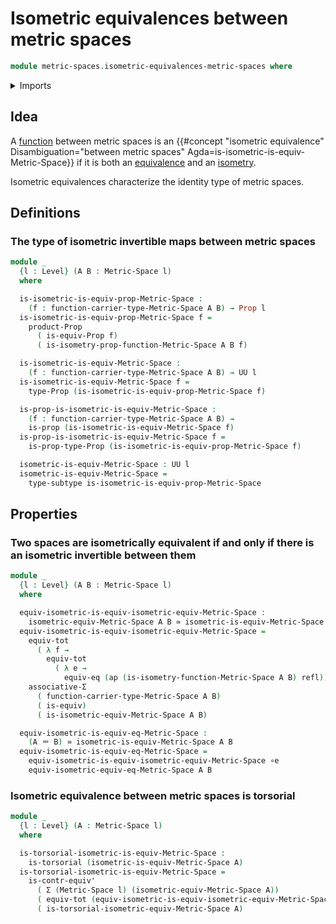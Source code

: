 # Isometric equivalences between metric spaces

```agda
module metric-spaces.isometric-equivalences-metric-spaces where
```

<details><summary>Imports</summary>

```agda
open import foundation.action-on-identifications-functions
open import foundation.contractible-types
open import foundation.dependent-pair-types
open import foundation.equivalences
open import foundation.function-types
open import foundation.functoriality-dependent-pair-types
open import foundation.identity-types
open import foundation.logical-equivalences
open import foundation.propositions
open import foundation.subtypes
open import foundation.torsorial-type-families
open import foundation.transport-along-identifications
open import foundation.type-arithmetic-dependent-pair-types
open import foundation.univalence
open import foundation.universe-levels

open import metric-spaces.functions-metric-spaces
open import metric-spaces.isometric-equivalent-metric-spaces
open import metric-spaces.isometry-metric-spaces
open import metric-spaces.metric-spaces
```

</details>

## Idea

A [function](metric-spaces.functions-metric-spaces.md) between metric spaces is
an
{{#concept "isometric equivalence" Disambiguation="between metric spaces" Agda=is-isometric-is-equiv-Metric-Space}}
if it is both an [equivalence](foundation.equivalences.md) and an
[isometry](metric-spaces.isometry-metric-spaces.md).

Isometric equivalences characterize the identity type of metric spaces.

## Definitions

### The type of isometric invertible maps between metric spaces

```agda
module _
  {l : Level} (A B : Metric-Space l)
  where

  is-isometric-is-equiv-prop-Metric-Space :
    (f : function-carrier-type-Metric-Space A B) → Prop l
  is-isometric-is-equiv-prop-Metric-Space f =
    product-Prop
      ( is-equiv-Prop f)
      ( is-isometry-prop-function-Metric-Space A B f)

  is-isometric-is-equiv-Metric-Space :
    (f : function-carrier-type-Metric-Space A B) → UU l
  is-isometric-is-equiv-Metric-Space f =
    type-Prop (is-isometric-is-equiv-prop-Metric-Space f)

  is-prop-is-isometric-is-equiv-Metric-Space :
    (f : function-carrier-type-Metric-Space A B) →
    is-prop (is-isometric-is-equiv-Metric-Space f)
  is-prop-is-isometric-is-equiv-Metric-Space f =
    is-prop-type-Prop (is-isometric-is-equiv-prop-Metric-Space f)

  isometric-is-equiv-Metric-Space : UU l
  isometric-is-equiv-Metric-Space =
    type-subtype is-isometric-is-equiv-prop-Metric-Space
```

## Properties

### Two spaces are isometrically equivalent if and only if there is an isometric invertible between them

```agda
module _
  {l : Level} (A B : Metric-Space l)
  where

  equiv-isometric-is-equiv-isometric-equiv-Metric-Space :
    isometric-equiv-Metric-Space A B ≃ isometric-is-equiv-Metric-Space A B
  equiv-isometric-is-equiv-isometric-equiv-Metric-Space =
    equiv-tot
      ( λ f →
        equiv-tot
          ( λ e →
            equiv-eq (ap (is-isometry-function-Metric-Space A B) refl))) ∘e
    associative-Σ
      ( function-carrier-type-Metric-Space A B)
      ( is-equiv)
      ( is-isometric-equiv-Metric-Space A B)

  equiv-isometric-is-equiv-eq-Metric-Space :
    (A ＝ B) ≃ isometric-is-equiv-Metric-Space A B
  equiv-isometric-is-equiv-eq-Metric-Space =
    equiv-isometric-is-equiv-isometric-equiv-Metric-Space ∘e
    equiv-isometric-equiv-eq-Metric-Space A B
```

### Isometric equivalence between metric spaces is torsorial

```agda
module _
  {l : Level} (A : Metric-Space l)
  where

  is-torsorial-isometric-is-equiv-Metric-Space :
    is-torsorial (isometric-is-equiv-Metric-Space A)
  is-torsorial-isometric-is-equiv-Metric-Space =
    is-contr-equiv'
      ( Σ (Metric-Space l) (isometric-equiv-Metric-Space A))
      ( equiv-tot (equiv-isometric-is-equiv-isometric-equiv-Metric-Space A))
      ( is-torsorial-isometric-equiv-Metric-Space A)
```
